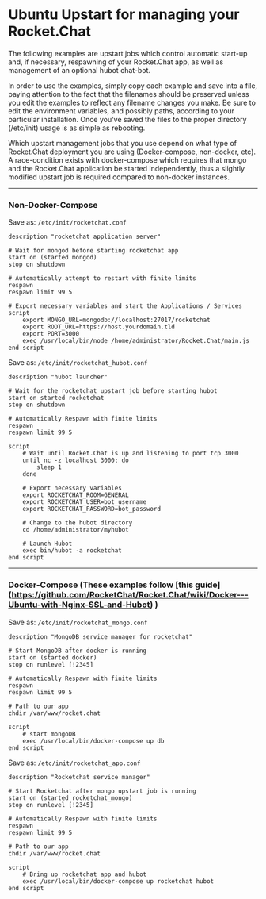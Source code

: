 # Ubuntu Upstart for managing your Rocket.Chat 
The following examples are upstart jobs which control automatic start-up and, if necessary, respawning of your Rocket.Chat app, as well as management of an optional hubot chat-bot.  
  
In order to use the examples, simply copy each example and save into a file, paying attention to the fact that the filenames should be preserved unless you edit the examples
to reflect any filename changes you make. Be sure to edit the environment variables, and possibly paths, according to your particular installation. Once you've saved the files to the
proper directory (/etc/init) usage is as simple as rebooting.
  
Which upstart management jobs that you use depend on what type of Rocket.Chat deployment you are using (Docker-compose, non-docker, etc). A race-condition exists with 
docker-compose which requires that mongo and the Rocket.Chat application be started independently, thus a slightly modified upstart job is required compared to non-docker instances. 
  
-------------------------  
  
### Non-Docker-Compose
Save as: `/etc/init/rocketchat.conf`  
```
description "rocketchat application server"

# Wait for mongod before starting rocketchat app  
start on (started mongod)  
stop on shutdown

# Automatically attempt to restart with finite limits
respawn
respawn limit 99 5

# Export necessary variables and start the Applications / Services
script
	export MONGO_URL=mongodb://localhost:27017/rocketchat 
	export ROOT_URL=https://host.yourdomain.tld 
	export PORT=3000
    exec /usr/local/bin/node /home/administrator/Rocket.Chat/main.js
end script
```
  
Save as: `/etc/init/rocketchat_hubot.conf`  
```
description "hubot launcher"

# Wait for the rocketchat upstart job before starting hubot
start on started rocketchat
stop on shutdown

# Automatically Respawn with finite limits
respawn
respawn limit 99 5

script
	# Wait until Rocket.Chat is up and listening to port tcp 3000
	until nc -z localhost 3000; do
		sleep 1
	done
	
	# Export necessary variables
	export ROCKETCHAT_ROOM=GENERAL 
	export ROCKETCHAT_USER=bot_username
	export ROCKETCHAT_PASSWORD=bot_password
	
	# Change to the hubot directory
	cd /home/administrator/myhubot
	
	# Launch Hubot
    exec bin/hubot -a rocketchat
end script
```
  
-------------------------  
  
### Docker-Compose (These examples follow [this guide] (https://github.com/RocketChat/Rocket.Chat/wiki/Docker---Ubuntu-with-Nginx-SSL-and-Hubot) ) 
Save as: `/etc/init/rocketchat_mongo.conf`  
```
description "MongoDB service manager for rocketchat"

# Start MongoDB after docker is running
start on (started docker)
stop on runlevel [!2345]

# Automatically Respawn with finite limits
respawn
respawn limit 99 5

# Path to our app
chdir /var/www/rocket.chat

script
    # start mongoDB
    exec /usr/local/bin/docker-compose up db
end script
```
  
Save as: `/etc/init/rocketchat_app.conf`  
```
description "Rocketchat service manager"

# Start Rocketchat after mongo upstart job is running
start on (started rocketchat_mongo)
stop on runlevel [!2345]

# Automatically Respawn with finite limits
respawn
respawn limit 99 5

# Path to our app
chdir /var/www/rocket.chat

script
    # Bring up rocketchat app and hubot
    exec /usr/local/bin/docker-compose up rocketchat hubot
end script
```
